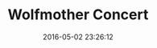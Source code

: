 ---
layout: default
date: 2016-05-02 23:26:12
photo: 1473362600.jpg
location_text: Columbia Halle, Berlin, Germany
title: Wolfmother Concert
caption: Rock'n'Roll concert with my friend Sven. Even tough I did not know the band, the music was very good and some sounded familiar. The crowd was also very present and "active". haha!
---